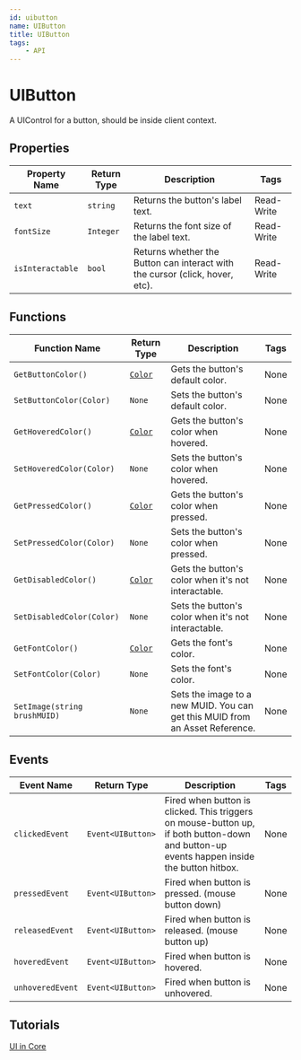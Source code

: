 ```yaml
---
id: uibutton
name: UIButton
title: UIButton
tags:
    - API
---
```


# UIButton

A UIControl for a button, should be inside client context.

## Properties

| Property Name | Return Type | Description | Tags |
| -------- | ----------- | ----------- | ---- |
| `text` | `string` | Returns the button's label text. | Read-Write |
| `fontSize` | `Integer` | Returns the font size of the label text. | Read-Write |
| `isInteractable` | `bool` | Returns whether the Button can interact with the cursor (click, hover, etc). | Read-Write |

## Functions

| Function Name | Return Type | Description | Tags |
| -------- | ----------- | ----------- | ---- |
| `GetButtonColor()` | [`Color`](color.md) | Gets the button's default color. | None |
| `SetButtonColor(Color)` | `None` | Sets the button's default color. | None |
| `GetHoveredColor()` | [`Color`](color.md) | Gets the button's color when hovered. | None |
| `SetHoveredColor(Color)` | `None` | Sets the button's color when hovered. | None |
| `GetPressedColor()` | [`Color`](color.md) | Gets the button's color when pressed. | None |
| `SetPressedColor(Color)` | `None` | Sets the button's color when pressed. | None |
| `GetDisabledColor()` | [`Color`](color.md) | Gets the button's color when it's not interactable. | None |
| `SetDisabledColor(Color)` | `None` | Sets the button's color when it's not interactable. | None |
| `GetFontColor()` | [`Color`](color.md) | Gets the font's color. | None |
| `SetFontColor(Color)` | `None` | Sets the font's color. | None |
| `SetImage(string brushMUID)` | `None` | Sets the image to a new MUID. You can get this MUID from an Asset Reference. | None |

## Events

| Event Name | Return Type | Description | Tags |
| ----- | ----------- | ----------- | ---- |
| `clickedEvent` | `Event<UIButton>` | Fired when button is clicked. This triggers on mouse-button up, if both button-down and button-up events happen inside the button hitbox. | None |
| `pressedEvent` | `Event<UIButton>` | Fired when button is pressed. (mouse button down) | None |
| `releasedEvent` | `Event<UIButton>` | Fired when button is released. (mouse button up) | None |
| `hoveredEvent` | `Event<UIButton>` | Fired when button is hovered. | None |
| `unhoveredEvent` | `Event<UIButton>` | Fired when button is unhovered. | None |

## Tutorials

[UI in Core](../tutorials/ui_reference.md)
